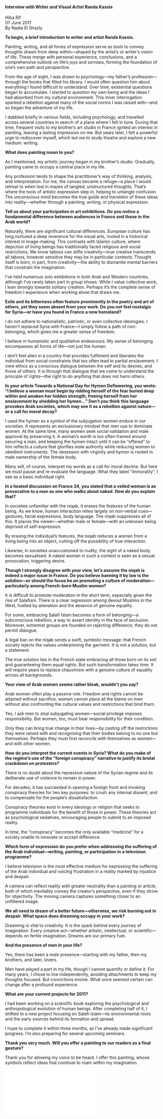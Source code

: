 <h4>Interview with Writer and Visual Artist Randa Kassis</h4>

Hiba Rif  
07 June 2011  
By Nadia El Shazly

**To begin, a brief introduction to writer and artist Randa Kassis.**

Painting, writing, and all forms of expression serve as tools to convey thoughts drawn from deep within—shaped by the artist’s or writer’s vision of life. These merge with personal experience, conclusions, and a comprehensive outlook on life’s joys and sorrows, forming the foundation of one’s own path and perspective.

From the age of eight, I was drawn to psychology—my father’s profession—through the books that filled his library. I would often question him about everything I found difficult to understand. Over time, existential questions began to accumulate. I started to question my own being and the ideas I had absorbed from my cultural environment. This inner interrogation sparked a rebellion against many of the social norms I was raised with—and so began the adventure of my life.

I dabbled briefly in various fields, including psychology, and travelled across several countries in search of a place where I felt in tune. During that time, frequent visits to my brother’s art studio in France ignited an interest in painting, leaving a lasting impression on me. But years later, I felt a powerful urge to rediscover myself, which led me to study theatre and explore a new medium: writing.

**What does painting mean to you?**

As I mentioned, my artistic journey began in my brother’s studio. Gradually, painting came to occupy a central place in my life.

Any profession tends to shape the practitioner’s way of thinking, analysis, and interpretation. For me, the canvas became a refuge—a place I would retreat to when lost in mazes of tangled, unstructured thoughts. That’s where the tools of artistic expression step in, helping to untangle confusion. The unconscious mind becomes the true guide and translator of these ideas into reality—whether through a painting, writing, or physical expression.

**Tell us about your participation in art exhibitions. Do you notice a fundamental difference between audiences in France and those in the Arab world?**

Naturally, there are significant cultural differences. European culture has long nurtured a deep reverence for the visual arts, rooted in a historical interest in image-making. This contrasts with Islamic culture, where depiction of living beings has traditionally faced religious and social restrictions. We know taboos can stifle creativity—true creative transcends all taboos, however sensitive they may be in particular contexts. Thought itself is born, in part, from creativity—the ability to dismantle mental barriers that constrain the imagination.

I’ve held numerous solo exhibitions in both Arab and Western countries, although I’ve rarely taken part in group shows. While I value collective work, I lean strongly towards solitary creation. Perhaps it’s the complete sense of freedom I experience when working alone that draws me.

**Exile and its bitterness often feature prominently in the poetry and art of others, yet they seem absent from your work. Do you not feel nostalgic for Syria—or have you found in France a new homeland?**

I do not adhere to nationalistic, patriotic, or even collective ideologies. I haven’t replaced Syria with France—I simply follow a path of non-belonging, which gives me a greater sense of freedom.

I believe in humanistic and qualitative endeavours. My sense of belonging encompasses all forms of life—not just the human.

I don’t feel alien in a country that provides fulfilment and liberates the individual from social constraints that too often lead to partial enslavement. I view ethics as a conscious dialogue between the self and its desires, and those of others. It is through that dialogue that we come to understand the principle of rights—the right to do anything that does not harm others.

**In your article Towards a National Day for Hymen Deflowering, you wrote: “I believe a woman must begin by ridding herself of the fear buried deep within and awaken her hidden strength, freeing herself from her enslavement by shedding her hymen…” Don’t you think this language provokes Arab societies, which may see it as a rebellion against nature—or a call for moral decay?**

I used the hymen as a symbol of the subjugation women endure in our societies. It represents an exclusionary mindset that men use to dominate women. At the same time, many women seek social validation and male approval by preserving it. A woman’s worth is too often framed around securing a man, and keeping the hymen intact until it can be “offered” to him reflects a culture that glorifies male authority while reducing women to obedient instruments. The obsession with virginity and hymen is rooted in male ownership of the female body.

Many will, of course, interpret my words as a call for moral decline. But here we must pause and re-evaluate the language. What they label “immorality”, I see as a basic individual right.

**In a heated discussion on France 24, you stated that a veiled woman is as provocative to a man as one who walks about naked. How do you explain that?**

In societies unfamiliar with the niqab, it erases the features of the human being. As we know, human interaction relies largely on non-verbal cues—gestures, facial expressions, body language. The niqab suppresses all of this. It places the viewer—whether male or female—with an unknown being deprived of self-expression.

By erasing the individual’s features, the niqab reduces a woman from a living being into an object, cutting off the possibility of true interaction.

Likewise, in societies unaccustomed to nudity, the sight of a naked body becomes sexualised. A naked woman in such a context is seen as a sexual provocation, triggering desire.

**Though I strongly disagree with your view, let’s assume the niqab is indeed a major issue in France. Do you believe banning it by law is the solution—or should the focus be on promoting a culture of moderation—particularly among French-born Muslim women?**

It is difficult to promote moderation in the short term, especially given the rise of Salafism. There is a clear regression among devout Muslims in the West, fuelled by alienation and the absence of genuine equality.

For some, embracing Salafi Islam becomes a form of belonging—a subconscious rebellion, a way to assert identity in the face of exclusion. Moreover, extremist groups are founded on rejecting difference; they do not permit dialogue.

A legal ban on the niqab sends a swift, symbolic message: that French society rejects the values underpinning the garment. It is not a solution, but a statement.

The true solution lies in the French state embracing all those born on its soil and guaranteeing them equal rights. But such transformation takes time. It will require years to replace chauvinism with a genuine culture of equality across all backgrounds.

**Your view of Arab women seems rather bleak, wouldn’t you say?**

Arab women often play a passive role. Freedom and rights cannot be attained without sacrifice. women cannot place all the blame on men without also confronting the cultural values and restrictions that bind them.

Yes, I ask men to stop subjugating women—social privilege imposes responsibility. But women, too, must bear responsibility for their condition.

Only they can bring true change in their lives—by casting off the restrictions they were raised with and recognising that their bodies belong to no one but themselves. Perhaps they must first reconcile with themselves as women—and with other women.

**How do you interpret the current events in Syria? What do you make of the regime’s use of the “foreign conspiracy” narrative to justify its brutal crackdown on protesters?**

There is no doubt about the repressive nature of the Syrian regime and its deliberate use of violence to remain in power.

For decades, it has succeeded in opening a foreign front and invoking conspiracy theories for two key purposes: to crush any internal dissent, and to compensate for the people’s dissatisfaction.

Conspiracy theories exist in every ideology or religion that seeks to programme individuals for the benefit of those in power. These theories act as psychological sedatives, encouraging people to submit to an imposed reality.

In time, the “conspiracy” becomes the only available “medicine” for a society unable to innovate or accept difference.

**Which form of expression do you prefer when addressing the suffering of the Arab individual—writing, painting, or participation in a television programme?**

I believe television is the most effective medium for expressing the suffering of the Arab individual and voicing frustration in a reality marked by injustice and despair.

A camera can reflect reality with greater neutrality than a painting or article, both of which inevitably convey the creator’s perspective, even if they strive for objectivity. The moving camera captures something closer to an unfiltered image.

**We all need to dream of a better future—otherwise, we risk burning out in despair. What space does dreaming occupy in your work?**

Dreaming is vital to creativity. It is the spark behind every journey of imagination. Every creative act—whether artistic, intellectual, or scientific—depends on fertile imagination. Dreams are our primary fuel.

**And the presence of men in your life?**

Yes, there has been a male presence—starting with my father, then my brothers, and later, lovers.

Men have played a part in my life, though I cannot quantify or define it. For many years, I chose to live independently, avoiding attachments to keep my thoughts focused. But convictions evolve. What once seemed certain can change after a profound experience.

**What are your current projects for 2011?**

I had been working on a scientific book exploring the psychological and anthropological evolution of human beings. After completing half of it, I shifted to a new project focusing on Salafi Islam—its environmental roots and the early sources behind its formation and spread.

I hope to complete it within three months, as I’ve already made significant progress. I’m also preparing for several upcoming seminars.

**Thank you very much. Will you offer a painting to our readers as a final gesture?**

Thank you for allowing my voice to be heard. I offer this painting, whose symbols reflect ideas that continue to roam within my imagination.

![](18.pdf)
<p></p>
